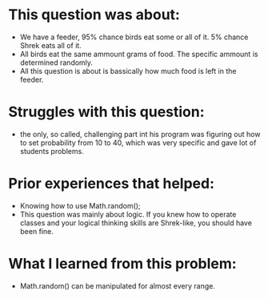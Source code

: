 # This question was about:
* We have a feeder, 95% chance birds eat some or all of it. 5% chance Shrek eats all of it.
* All birds eat the same ammount grams of food. The specific ammount is determined randomly.
* All this question is about is bassically how much food is left in the feeder.

# Struggles with this question:
* the only, so called, challenging part int his program was figuring out how to set probability from 10 to 40, which was very specific and gave lot of students problems.

# Prior experiences that helped:
* Knowing how to use Math.random();
* This question was mainly about logic. If you knew how to operate classes and your logical thinking skills are Shrek-like, you should have been fine.

# What I learned from this problem:
* Math.random() can be manipulated for almost every range.
